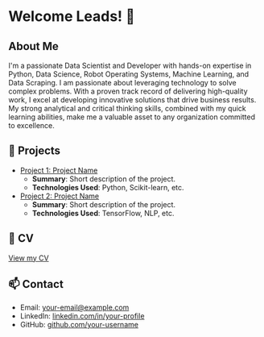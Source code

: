 # Welcome Leads! 👋
## About Me
I'm a passionate Data Scientist and Developer with hands-on expertise in Python, Data Science, Robot Operating Systems, Machine Learning, and Data Scraping. I am passionate about leveraging technology to solve complex problems. With a proven track record of delivering high-quality work, I excel at developing innovative solutions that drive business results. My strong analytical and critical thinking skills, combined with my quick learning abilities, make me a valuable asset to any organization committed to excellence.

## 🚀 Projects
- [Project 1: Project Name](https://github.com/your-username/portfolio-projects/tree/main/Project1)
  - **Summary**: Short description of the project.
  - **Technologies Used**: Python, Scikit-learn, etc.
- [Project 2: Project Name](https://github.com/your-username/portfolio-projects/tree/main/Project2)
  - **Summary**: Short description of the project.
  - **Technologies Used**: TensorFlow, NLP, etc.

## 📄 CV
[View my CV](https://docs.google.com/document/d/1YQum5qcVeTALq_QXy1pT1koUOIklctKp1BZ1v-7R0tI/edit?usp=sharing)

## 📫 Contact
- Email: [your-email@example.com](fahad.mahmood.ds@gmail.com)
- LinkedIn: [linkedin.com/in/your-profile](https://linkedin.com/in/fahadmahmood43)
- GitHub: [github.com/your-username](https://github.com/iamfahad43)

